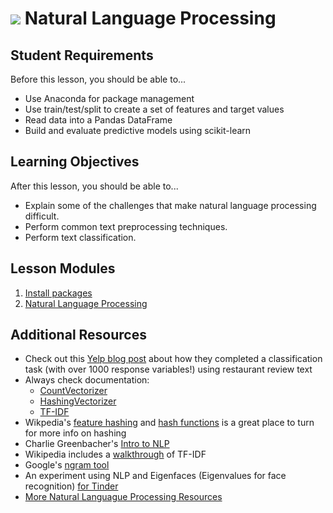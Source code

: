# ![](https://ga-dash.s3.amazonaws.com/production/assets/logo-9f88ae6c9c3871690e33280fcf557f33.png) Natural Language Processing

## Student Requirements

Before this lesson, you should be able to...

- Use Anaconda for package management
- Use train/test/split to create a set of features and target values
- Read data into a Pandas DataFrame
- Build and evaluate predictive models using scikit-learn

## Learning Objectives

After this lesson, you should be able to...

- Explain some of the challenges that make natural language processing difficult.
- Perform common text preprocessing techniques.
- Perform text classification.

## Lesson Modules

1. [Install packages](./install_packages.md)
1. [Natural Language Processing](./modules/natural_language_processing.ipynb)

## Additional Resources

- Check out this [Yelp blog post](http://engineeringblog.yelp.com/2015/09/automatically-categorizing-yelp-businesses.html) about how they completed a classification task (with over 1000 response variables!) using restaurant review text
- Always check documentation:
    - [CountVectorizer](http://scikit-learn.org/stable/modules/generated/sklearn.feature_extraction.text.CountVectorizer.html)
    - [HashingVectorizer](http://scikit-learn.org/stable/modules/generated/sklearn.feature_extraction.text.HashingVectorizer.html)
    - [TF-IDF](http://scikit-learn.org/stable/modules/generated/sklearn.feature_extraction.text.TfidfVectorizer.html)
- Wikpedia's [feature hashing](https://en.wikipedia.org/wiki/Feature_hashing) and [hash functions](https://en.wikipedia.org/wiki/Hash_function) is a great place to turn for more info on hashing
- Charlie Greenbacher's [Intro to NLP](http://spark-public.s3.amazonaws.com/nlp/slides/intro.pdf)
- Wikipedia includes a [walkthrough](https://en.wikipedia.org/wiki/Tf%E2%80%93idf) of TF-IDF
- Google's [ngram tool](https://books.google.com/ngrams/graph?content=data+science&year_start=1800&year_end=2000&corpus=15&smoothing=3&share=&direct_url=t1%3B%2Cdata%20science%3B%2Cc0)
- An experiment using NLP and Eigenfaces (Eigenvalues for face recognition) [for Tinder](http://dataconomy.com/hacking-tinder-with-facial-recognition-nlp/)
- [More Natural Languague Processing Resources](https://git.generalassemb.ly/AdiBro/Resources/blob/master/NLP.md)
